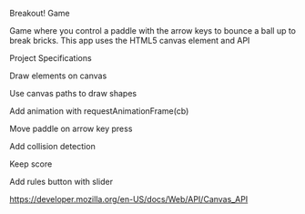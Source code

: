 Breakout! Game

Game where you control a paddle with the arrow keys to bounce a ball up to break bricks. This app uses the HTML5 canvas element and API

Project Specifications

Draw elements on canvas

Use canvas paths to draw shapes

Add animation with requestAnimationFrame(cb)

Move paddle on arrow key press

Add collision detection

Keep score

Add rules button with slider

https://developer.mozilla.org/en-US/docs/Web/API/Canvas_API
